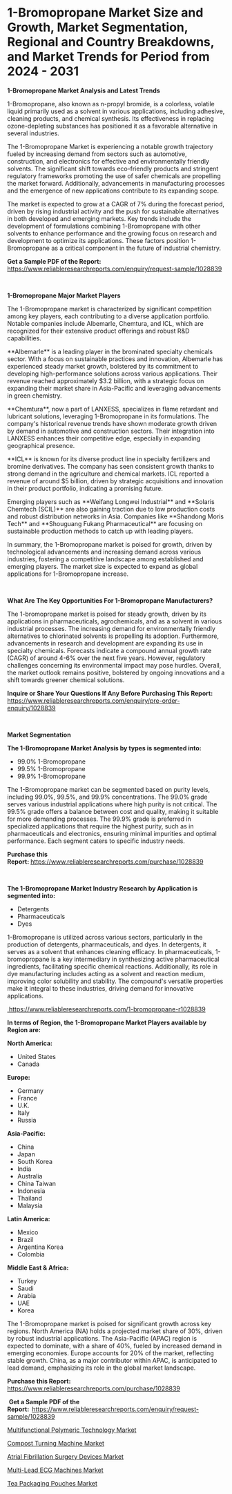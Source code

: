 <p><h1>1-Bromopropane Market Size and Growth, Market Segmentation, Regional and Country Breakdowns, and Market Trends for Period from 2024 -  2031</h1></p><p><strong>1-Bromopropane Market Analysis and Latest Trends</strong></p>
<p><p>1-Bromopropane, also known as n-propyl bromide, is a colorless, volatile liquid primarily used as a solvent in various applications, including adhesive, cleaning products, and chemical synthesis. Its effectiveness in replacing ozone-depleting substances has positioned it as a favorable alternative in several industries.</p><p>The 1-Bromopropane Market is experiencing a notable growth trajectory fueled by increasing demand from sectors such as automotive, construction, and electronics for effective and environmentally friendly solvents. The significant shift towards eco-friendly products and stringent regulatory frameworks promoting the use of safer chemicals are propelling the market forward. Additionally, advancements in manufacturing processes and the emergence of new applications contribute to its expanding scope.</p><p>The market is expected to grow at a CAGR of 7% during the forecast period, driven by rising industrial activity and the push for sustainable alternatives in both developed and emerging markets. Key trends include the development of formulations combining 1-Bromopropane with other solvents to enhance performance and the growing focus on research and development to optimize its applications. These factors position 1-Bromopropane as a critical component in the future of industrial chemistry.</p></p>
<p><strong>Get a Sample PDF of the Report:&nbsp;</strong> <a href="https://www.reliableresearchreports.com/enquiry/request-sample/1028839">https://www.reliableresearchreports.com/enquiry/request-sample/1028839</a></p>
<p>&nbsp;</p>
<p><strong>1-Bromopropane Major Market Players</strong></p>
<p><p>The 1-Bromopropane market is characterized by significant competition among key players, each contributing to a diverse application portfolio. Notable companies include Albemarle, Chemtura, and ICL, which are recognized for their extensive product offerings and robust R&D capabilities.</p><p>**Albemarle** is a leading player in the brominated specialty chemicals sector. With a focus on sustainable practices and innovation, Albemarle has experienced steady market growth, bolstered by its commitment to developing high-performance solutions across various applications. Their revenue reached approximately $3.2 billion, with a strategic focus on expanding their market share in Asia-Pacific and leveraging advancements in green chemistry.</p><p>**Chemtura**, now a part of LANXESS, specializes in flame retardant and lubricant solutions, leveraging 1-Bromopropane in its formulations. The company's historical revenue trends have shown moderate growth driven by demand in automotive and construction sectors. Their integration into LANXESS enhances their competitive edge, especially in expanding geographical presence.</p><p>**ICL** is known for its diverse product line in specialty fertilizers and bromine derivatives. The company has seen consistent growth thanks to strong demand in the agriculture and chemical markets. ICL reported a revenue of around $5 billion, driven by strategic acquisitions and innovation in their product portfolio, indicating a promising future.</p><p>Emerging players such as **Weifang Longwei Industrial** and **Solaris Chemtech (SCIL)** are also gaining traction due to low production costs and robust distribution networks in Asia. Companies like **Shandong Moris Tech** and **Shouguang Fukang Pharmaceutical** are focusing on sustainable production methods to catch up with leading players.</p><p>In summary, the 1-Bromopropane market is poised for growth, driven by technological advancements and increasing demand across various industries, fostering a competitive landscape among established and emerging players. The market size is expected to expand as global applications for 1-Bromopropane increase.</p></p>
<p>&nbsp;</p>
<p><strong>What Are The Key Opportunities For 1-Bromopropane Manufacturers?</strong></p>
<p><p>The 1-bromopropane market is poised for steady growth, driven by its applications in pharmaceuticals, agrochemicals, and as a solvent in various industrial processes. The increasing demand for environmentally friendly alternatives to chlorinated solvents is propelling its adoption. Furthermore, advancements in research and development are expanding its use in specialty chemicals. Forecasts indicate a compound annual growth rate (CAGR) of around 4-6% over the next five years. However, regulatory challenges concerning its environmental impact may pose hurdles. Overall, the market outlook remains positive, bolstered by ongoing innovations and a shift towards greener chemical solutions.</p></p>
<p><strong>Inquire or Share Your Questions If Any Before Purchasing This Report:</strong> <a href="https://www.reliableresearchreports.com/enquiry/pre-order-enquiry/1028839">https://www.reliableresearchreports.com/enquiry/pre-order-enquiry/1028839</a></p>
<p>&nbsp;</p>
<p><strong>Market Segmentation</strong></p>
<p><strong>The 1-Bromopropane Market Analysis by types is segmented into:</strong></p>
<p><ul><li>99.0% 1-Bromopropane</li><li>99.5% 1-Bromopropane</li><li>99.9% 1-Bromopropane</li></ul></p>
<p><p>The 1-Bromopropane market can be segmented based on purity levels, including 99.0%, 99.5%, and 99.9% concentrations. The 99.0% grade serves various industrial applications where high purity is not critical. The 99.5% grade offers a balance between cost and quality, making it suitable for more demanding processes. The 99.9% grade is preferred in specialized applications that require the highest purity, such as in pharmaceuticals and electronics, ensuring minimal impurities and optimal performance. Each segment caters to specific industry needs.</p></p>
<p><strong>Purchase this Report:&nbsp;</strong><a href="https://www.reliableresearchreports.com/purchase/1028839">https://www.reliableresearchreports.com/purchase/1028839</a></p>
<p>&nbsp;</p>
<p><strong>The 1-Bromopropane Market Industry Research by Application is segmented into:</strong></p>
<p><ul><li>Detergents</li><li>Pharmaceuticals</li><li>Dyes</li></ul></p>
<p><p>1-Bromopropane is utilized across various sectors, particularly in the production of detergents, pharmaceuticals, and dyes. In detergents, it serves as a solvent that enhances cleaning efficacy. In pharmaceuticals, 1-bromopropane is a key intermediary in synthesizing active pharmaceutical ingredients, facilitating specific chemical reactions. Additionally, its role in dye manufacturing includes acting as a solvent and reaction medium, improving color solubility and stability. The compound's versatile properties make it integral to these industries, driving demand for innovative applications.</p></p>
<p><a href="https://www.reliableresearchreports.com/1-bromopropane-r1028839">&nbsp;https://www.reliableresearchreports.com/1-bromopropane-r1028839</a></p>
<p><strong>In terms of Region, the 1-Bromopropane Market Players available by Region are:</strong></p>
<p>
    <p> <strong> North America: </strong>
        <ul>
            <li>United States</li>
            <li>Canada</li>
        </ul>
        </p> 
    <p> <strong> Europe: </strong>
        <ul>
            <li>Germany</li>
            <li>France</li>
            <li>U.K.</li>
            <li>Italy</li>
            <li>Russia</li>
        </ul>
        </p> 
    <p> <strong> Asia-Pacific: </strong>
        <ul>
            <li>China</li>
            <li>Japan</li>
            <li>South Korea</li>
            <li>India</li>
            <li>Australia</li>
            <li>China Taiwan</li>
            <li>Indonesia</li>
            <li>Thailand</li>
            <li>Malaysia</li>
        </ul>
        </p> 
    <p> <strong> Latin America: </strong>
        <ul>
            <li>Mexico</li>
            <li>Brazil</li>
            <li>Argentina Korea</li>
            <li>Colombia</li>
        </ul>
        </p> 
    <p> <strong> Middle East & Africa: </strong>
        <ul>
            <li>Turkey</li>
            <li>Saudi</li>
            <li>Arabia</li>
            <li>UAE</li>
            <li>Korea</li>
        </ul>
    </p>
    </p>
<p><p>The 1-Bromopropane market is poised for significant growth across key regions. North America (NA) holds a projected market share of 30%, driven by robust industrial applications. The Asia-Pacific (APAC) region is expected to dominate, with a share of 40%, fueled by increased demand in emerging economies. Europe accounts for 20% of the market, reflecting stable growth. China, as a major contributor within APAC, is anticipated to lead demand, emphasizing its role in the global market landscape.</p></p>
<p><strong>Purchase this Report: </strong><a href="https://www.reliableresearchreports.com/purchase/1028839">https://www.reliableresearchreports.com/purchase/1028839</a></p>
<p>&nbsp;<strong>Get a Sample PDF of the Report:&nbsp;&nbsp;</strong><a href="https://www.reliableresearchreports.com/enquiry/request-sample/1028839">https://www.reliableresearchreports.com/enquiry/request-sample/1028839</a></p>
<p><strong></strong></p>
<p><p><a href="https://issuu.com/reportprime-2/docs/multifunctional-polymeric-technolog_543ea68a2dc015">Multifunctional Polymeric Technology Market</a></p><p><a href="https://www.linkedin.com/pulse/global-compost-turning-machine-industry-analysis-share-growth-trends-xb0lc?trackingId=SreQrNBTRjqg2Cld%2BSDfBA%3D%3D">Compost Turning Machine Market</a></p><p><a href="https://github.com/Krish2023na/Market-Research-Report-List-6/blob/main/atrial-fibrillation-surgery-devices-market.md">Atrial Fibrillation Surgery Devices Market</a></p><p><a href="https://issuu.com/reportprime-2/docs/multi-lead-ecg-machines-market-size_1701dd2b098b21">Multi-Lead ECG Machines Market</a></p><p><a href="https://www.linkedin.com/pulse/global-tea-packaging-pouches-market-opportunities-forecast-klmze?trackingId=X%2B0XWb%2FOTsG25p51jQhjXQ%3D%3D">Tea Packaging Pouches Market</a></p></p>